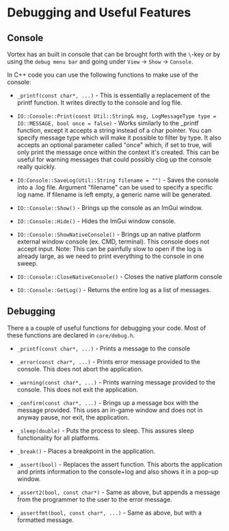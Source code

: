 # Debugging and Useful Features

## Console

Vortex has an built in console that can be brought forth with the `\`-key or by using the `debug menu bar` and going under `View` -> `Show` -> `Console`.

In C++ code you can use the following functions to make use of the console:

* `_printf(const char*, ...)` - This is essentially a replacement of the printf function. It writes directly to the console and log file.

* `IO::Console::Print(const Util::String& msg, LogMessageType type = IO::MESSAGE, bool once = false)` - Works similarly to the _printf function, except it accepts a string instead of a char pointer.
You can specify message type which will make it possible to filter by type.
It also accepts an optional parameter called "once" which, if set to true, will only print the message once within the context it's created. This can be useful for warning messages that could possibly clog up the console really quickly.

* `IO:Console::SaveLog(Util::String filename = "")` - Saves the console into a .log file. Argument "filename" can be used to specify a specific log name. If filename is left empty, a generic name will be generated.

* `IO::Console::Show()` - Brings up the console as an ImGui window.

* `IO::Console::Hide()` - Hides the ImGui window console.

* `IO::Console::ShowNativeConsole()` - Brings up an native platform external window console (ex. CMD, terminal). This console does not accept input.
Note: This can be painfully slow to open if the log is already large, as we need to print everything to the console in one sweep.

* `IO::Console::CloseNativeConsole()` - Closes the native platform console

* `IO::Console::GetLog()` - Returns the entire log as a list of messages.

## Debugging

There a a couple of useful functions for debugging your code.
Most of these functions are declared in `core/debug.h`.

* `_printf(const char*, ...)` - Prints a message to the console

* `_error(const char*, ...)` - Prints error message provided to the console. This does not abort the application.

* `_warning(const char*, ...)` - Prints warning message provided to the console. This does not exit the application.
 
* `_confirm(const char*, ...)` - Brings up a message box with the message provided. This uses an in-game window and does not in anyway pause, nor exit, the application.

* `_sleep(double)` - Puts the process to sleep. This assures sleep functionality for all platforms.

* `_break()` - Places a breakpoint in the application.

* `_assert(bool)` - Replaces the assert function. This aborts the application and prints information to the console+log and also shows it in a pop-up window.

* `_assert2(bool, const char*)` - Same as above, but appends a message from the programmer to the user to the error message.

* `_assertfmt(bool, const char*, ...)` - Same as above, but with a formatted message.
